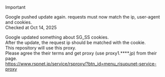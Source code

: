 > [!IMPORTANT]
> Google pushed update again. requests must now match the ip, user-agent and cookies. \
> Checked at Oct 14, 2025

Google updated something about SG_SS cookies. <br>
After the update, the request ip should be matched with the cookie. <br>
This repository will use this proxy. <br>
Please agree the their terms and get proxy (use proxy1.****.jp) from their page. <br>
https://www.rspnet.jp/service/rsproxy/?btn_id=menu_risupunet-service-proxy
